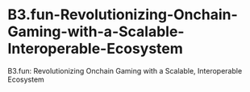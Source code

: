 # B3.fun-Revolutionizing-Onchain-Gaming-with-a-Scalable-Interoperable-Ecosystem
B3.fun: Revolutionizing Onchain Gaming with a Scalable, Interoperable Ecosystem
